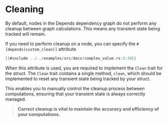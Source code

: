 # Cleaning

By default, nodes in the Depends dependency graph do not perform any cleanup between graph calculations. This means any
transient state being tracked will remain.

If you need to perform cleanup on a node, you can specify the `#[depends(custom_clean)]` attribute.

```rust
{{#include ../../examples/src/docs/complex_value.rs:5:38}}
```

When this attribute is used, you are required to implement the `Clean` trait for the struct. The `Clean` trait contains
a single method, `clean`, which should be implemented to reset any transient state being tracked by your struct.

This enables you to manually control the cleanup process between computations, ensuring that your transient state is
always correctly managed.

> **Correct cleanup is vital to maintain the accuracy and efficiency of your computations.**